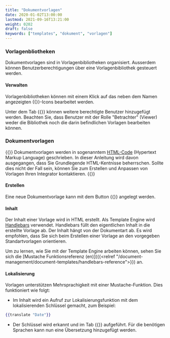 ```yaml
---
title: "Dokumentvorlagen"
date: 2020-01-02T13:00:00
lastmod: 2021-09-16T13:21:00
weight: 0202
draft: false
keywords: ["templates", "dokument", "vorlagen"]
---
```


### Vorlagenbliotheken
Dokumentvorlagen sind in Vorlagenbibliotheken organisiert. Ausserdem können Benutzerberechtigungen über eine Vorlagenbibliothek gesteuert werden.

#### Verwalten
Vorlagenbibliotheken können mit einem Klick auf das neben dem Namen angezeigten {{<lga-btn type="negative" icon="edit">}}-Icons bearbeitet werden.

Unter dem Tab {{<lga-tab text="Benutzer">}} können weitere berechtigte Benutzer hinzugefügt werden. Beachten Sie, dass Benutzer mit der Rolle "Betrachter" (Viewer) weder die Bibliothek noch die darin befindlichen Vorlagen bearbeiten können.

### Dokumentvorlagen
{{<notice info>}} 
Dokumentvorlagen werden in sogenanntem [HTML-Code](https://de.wikipedia.org/wiki/Hypertext_Markup_Language) (Hypertext Markup Language) geschrieben. In dieser Anleitung wird davon ausgegangen, dass Sie Grundlegende HTML-Kentnisse beherrschen. Sollte dies nicht der Fall sein, können Sie zum Erstellen und Anpassen von Vorlagen Ihren Integrator kontaktieren.
{{</notice>}}

#### Erstellen
Eine neue Dokumentvorlage kann mit dem Button {{<lga-btn type="negative" icon="add" text="Hinzufügen">}} angelegt werden.

#### Inhalt
Der Inhalt einer Vorlage wird in HTML erstellt. Als Template Engine wird [Handlebars](https://handlebarsjs.com/guide/) verwendet. Handlebars füllt den eigentlichen Inhalt in die erstellte Vorlage ab. Der Inhalt hängt von der Dokumentart ab. Es wird empfohlen, dass Sie sich beim Erstellen einer Vorlage an den vorgegeben Standartvorlagen orientieren.

Um zu lernen, wie Sie mit der Template Engine arbeiten können, sehen Sie sich die [Mustache Funktionsreferenz (en)]({{<relref "/document-management/document-templates/handlebars-reference">}}) an.

#### Lokalisierung
Vorlagen unterstützen Mehrsprachigkeit mit einer Mustache-Funktion. Dies funktioniert wie folgt:

* Im Inhalt wird ein Aufruf zur Lokalisierungsfunktion mit dem lokalisierenden Schlüssel gemacht, zum Beispiel:
```handlebars
{{translate "Date"}}  
```

* Der Schlüssel wird erkannt und im Tab {{<lga-tab text="Lokalisierung">}} aufgeführt. Für die benötigen Sprachen kann nun eine Übersetzung hinzugefügt werden.

